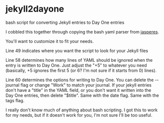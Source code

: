 # jekyll2dayone

bash script for converting Jekyll entries to Day One entries

I cobbled this together through copying the bash yaml parser from [jasperes](https://github.com/jasperes/bash-yaml).

You'll want to customize it to fit your needs.

Line 49 indicates where you want the script to look for your Jekyll files

Line 58 determines how many lines of YAML should be ignored when the entry is written to Day One. Just adjust the "+5" to whatever you need (basically, +5 ignores the first 5 (or 6? I'm not sure if it starts from 0) lines).

Line 60 determines the options for writing to Day One. You can delete the --journal flag or change "Work" to match your journal. If your jekyll entries don't have a "title" in the YAML field, or you don't want it written into the Day One entries, then delete "$title". Same with the date flag. Same with the tags flag. 

I really don't know much of anything about bash scripting. I got this to work for my needs, but if it doesn't work for you, I'm not sure I'll be too useful.
